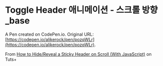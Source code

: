 # Toggle Header 애니메이션 - 스크롤 방향_base

A Pen created on CodePen.io. Original URL: [https://codepen.io/alikerock/pen/pozqWLr](https://codepen.io/alikerock/pen/pozqWLr).

From [How to Hide/Reveal a Sticky Header on Scroll (With JavaScript)](https://webdesign.tutsplus.com/tutorials/how-to-hide-reveal-a-sticky-header-on-scroll-with-javascript--cms-33756) on Tuts+